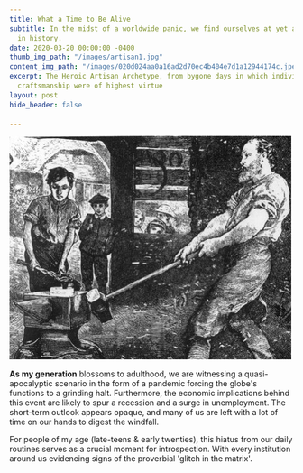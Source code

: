 ```yaml
---
title: What a Time to Be Alive
subtitle: In the midst of a worldwide panic, we find ourselves at yet another fulcrum
  in history.
date: 2020-03-20 00:00:00 -0400
thumb_img_path: "/images/artisan1.jpg"
content_img_path: "/images/020d024aa0a16ad2d70ec4b404e7d1a12944174c.jpeg"
excerpt: The Heroic Artisan Archetype, from bygone days in which individualism and
  craftsmanship were of highest virtue
layout: post
hide_header: false

---
```


![The Heroic Artisan Archetype, from bygone days in which individualism and craftsmanship were of highest virtue](/images/artisan1.jpg "19th Century Artisan")

**As my generation** blossoms to adulthood, we are witnessing a quasi-apocalyptic scenario in the form of a pandemic forcing the globe's functions to a grinding halt. Furthermore, the economic implications behind this event are likely to spur a recession and a surge in unemployment. The short-term outlook appears opaque, and many of us are left with a lot of time on our hands to digest the windfall. 

For people of my age (late-teens & early twenties), this hiatus from our daily routines serves as a crucial moment for introspection. With every institution around us evidencing signs of the proverbial 'glitch in the matrix'.